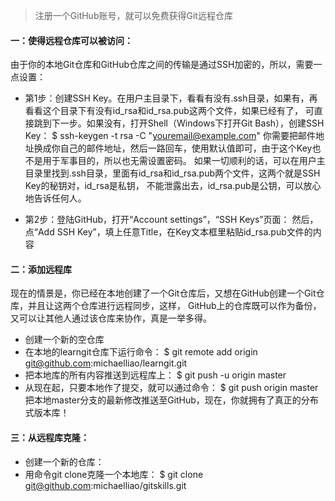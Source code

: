 >注册一个GitHub账号，就可以免费获得Git远程仓库

#### 一：使得远程仓库可以被访问：
由于你的本地Git仓库和GitHub仓库之间的传输是通过SSH加密的，所以，需要一点设置：
* 第1步：创建SSH Key。在用户主目录下，看看有没有.ssh目录，如果有，再看看这个目录下有没有id_rsa和id_rsa.pub这两个文件，如果已经有了，
可直接跳到下一步。如果没有，打开Shell（Windows下打开Git Bash），创建SSH Key：
$ ssh-keygen -t rsa -C "youremail@example.com"
你需要把邮件地址换成你自己的邮件地址，然后一路回车，使用默认值即可，由于这个Key也不是用于军事目的，所以也无需设置密码。
如果一切顺利的话，可以在用户主目录里找到.ssh目录，里面有id_rsa和id_rsa.pub两个文件，这两个就是SSH Key的秘钥对，id_rsa是私钥，
不能泄露出去，id_rsa.pub是公钥，可以放心地告诉任何人。

* 第2步：登陆GitHub，打开“Account settings”，“SSH Keys”页面：
然后，点“Add SSH Key”，填上任意Title，在Key文本框里粘贴id_rsa.pub文件的内容

#### 二：添加远程库
现在的情景是，你已经在本地创建了一个Git仓库后，又想在GitHub创建一个Git仓库，并且让这两个仓库进行远程同步，这样，
GitHub上的仓库既可以作为备份，又可以让其他人通过该仓库来协作，真是一举多得。
* 创建一个新的空仓库
* 在本地的learngit仓库下运行命令：
$ git remote add origin git@github.com:michaelliao/learngit.git
* 把本地库的所有内容推送到远程库上：
$ git push -u origin master
* 从现在起，只要本地作了提交，就可以通过命令：
$ git push origin master
把本地master分支的最新修改推送至GitHub，现在，你就拥有了真正的分布式版本库！


#### 三：从远程库克隆：
* 创建一个新的仓库：
* 用命令git clone克隆一个本地库：
$ git clone git@github.com:michaelliao/gitskills.git

